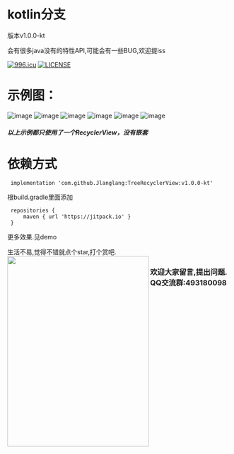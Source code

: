 # kotlin分支
版本v1.0.0-kt

会有很多java没有的特性API,可能会有一些BUG,欢迎提iss

<a href="https://996.icu"><img src="https://img.shields.io/badge/link-996.icu-red.svg" alt="996.icu" /></a>
[![LICENSE](https://img.shields.io/badge/license-Anti%20996-blue.svg)](https://github.com/996icu/996.ICU/blob/master/LICENSE)

# 示例图：

![image](https://github.com/Jlanglang/TreeRecyclerView/blob/master/image/20180928114547.png)
![image](https://github.com/Jlanglang/TreeRecyclerView/blob/master/image/20180928114623.png)
![image](https://github.com/Jlanglang/TreeRecyclerView/blob/master/image/20180928114648.png)
![image](https://github.com/Jlanglang/TreeRecyclerView/blob/master/image/20180928120846.png)
![image](https://github.com/Jlanglang/TreeRecyclerView/blob/master/image/20180928120934.png)
![image](https://github.com/Jlanglang/TreeRecyclerView/blob/master/image/20180928145931.png)
##### 以上示例都只使用了一个RecyclerView，没有嵌套


# 依赖方式
```
 implementation 'com.github.Jlanglang:TreeRecyclerView:v1.0.0-kt'
```
根build.gradle里面添加
```
 repositories {
     maven { url 'https://jitpack.io' }
 }
```



更多效果.见demo

生活不易,觉得不错就点个star,打个赏吧.
<img src="https://github.com/Jlanglang/TreeRecyclerView/blob/master/image/wx.jpg" width = "320" height = "430" div align=left />

### 欢迎大家留言,提出问题. QQ交流群:493180098

